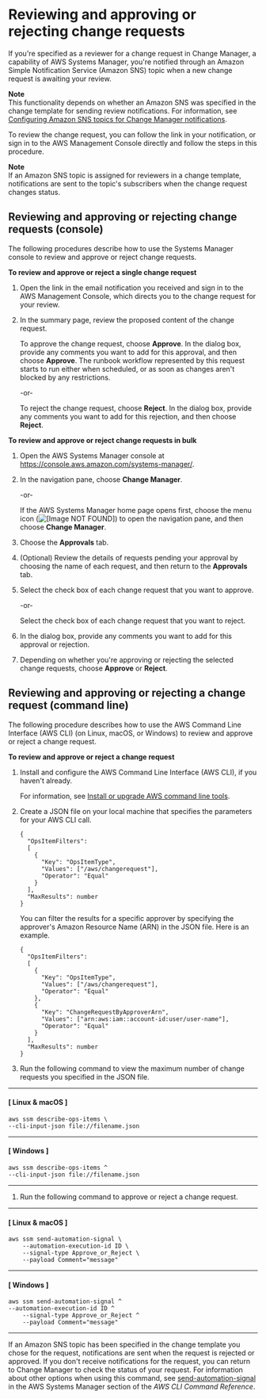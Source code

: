 # Reviewing and approving or rejecting change requests<a name="change-requests-review"></a>

If you're specified as a reviewer for a change request in Change Manager, a capability of AWS Systems Manager, you're notified through an Amazon Simple Notification Service \(Amazon SNS\) topic when a new change request is awaiting your review\. 

**Note**  
This functionality depends on whether an Amazon SNS was specified in the change template for sending review notifications\. For information, see [Configuring Amazon SNS topics for Change Manager notifications](change-manager-sns-setup.md)\. 

To review the change request, you can follow the link in your notification, or sign in to the AWS Management Console directly and follow the steps in this procedure\.

**Note**  
If an Amazon SNS topic is assigned for reviewers in a change template, notifications are sent to the topic's subscribers when the change request changes status\.

## Reviewing and approving or rejecting change requests \(console\)<a name="change-requests-review-console"></a>

The following procedures describe how to use the Systems Manager console to review and approve or reject change requests\.

**To review and approve or reject a single change request**

1. Open the link in the email notification you received and sign in to the AWS Management Console, which directs you to the change request for your review\.

1. In the summary page, review the proposed content of the change request\.

   To approve the change request, choose **Approve**\. In the dialog box, provide any comments you want to add for this approval, and then choose **Approve**\. The runbook workflow represented by this request starts to run either when scheduled, or as soon as changes aren't blocked by any restrictions\.

   \-or\-

   To reject the change request, choose **Reject**\. In the dialog box, provide any comments you want to add for this rejection, and then choose **Reject**\.

**To review and approve or reject change requests in bulk**

1. Open the AWS Systems Manager console at [https://console\.aws\.amazon\.com/systems\-manager/](https://console.aws.amazon.com/systems-manager/)\.

1. In the navigation pane, choose **Change Manager**\.

   \-or\-

   If the AWS Systems Manager home page opens first, choose the menu icon \(![\[Image NOT FOUND\]](http://docs.aws.amazon.com/systems-manager/latest/userguide/images/menu-icon-small.png)\) to open the navigation pane, and then choose **Change Manager**\.

1. Choose the **Approvals** tab\.

1. \(Optional\) Review the details of requests pending your approval by choosing the name of each request, and then return to the **Approvals** tab\.

1. Select the check box of each change request that you want to approve\.

   \-or\-

   Select the check box of each change request that you want to reject\.

1. In the dialog box, provide any comments you want to add for this approval or rejection\.

1. Depending on whether you're approving or rejecting the selected change requests, choose **Approve** or **Reject**\.

## Reviewing and approving or rejecting a change request \(command line\)<a name="change-requests-review-command-line"></a>

The following procedure describes how to use the AWS Command Line Interface \(AWS CLI\) \(on Linux, macOS, or Windows\) to review and approve or reject a change request\.

**To review and approve or reject a change request**

1. Install and configure the AWS Command Line Interface \(AWS CLI\), if you haven't already\.

   For information, see [Install or upgrade AWS command line tools](getting-started-cli.md)\.

1. Create a JSON file on your local machine that specifies the parameters for your AWS CLI call\. 

   ```
   {
     "OpsItemFilters": 
     [
       {
         "Key": "OpsItemType",
         "Values": ["/aws/changerequest"],
         "Operator": "Equal"
       }
     ],
     "MaxResults": number
   }
   ```

   You can filter the results for a specific approver by specifying the approver's Amazon Resource Name \(ARN\) in the JSON file\. Here is an example\.

   ```
   {
     "OpsItemFilters": 
     [
       {
         "Key": "OpsItemType",
         "Values": ["/aws/changerequest"],
         "Operator": "Equal"
       },
       {
         "Key": "ChangeRequestByApproverArn",
         "Values": ["arn:aws:iam::account-id:user/user-name"],
         "Operator": "Equal"
       }
     ],
     "MaxResults": number
   }
   ```

1. Run the following command to view the maximum number of change requests you specified in the JSON file\.

------
#### [ Linux & macOS ]

   ```
   aws ssm describe-ops-items \
   --cli-input-json file://filename.json
   ```

------
#### [ Windows ]

   ```
   aws ssm describe-ops-items ^
   --cli-input-json file://filename.json
   ```

------

1. Run the following command to approve or reject a change request\.

------
#### [ Linux & macOS ]

   ```
   aws ssm send-automation-signal \
       --automation-execution-id ID \
       --signal-type Approve_or_Reject \
       --payload Comment="message"
   ```

------
#### [ Windows ]

   ```
   aws ssm send-automation-signal ^
   --automation-execution-id ID ^
       --signal-type Approve_or_Reject ^
       --payload Comment="message"
   ```

------

   If an Amazon SNS topic has been specified in the change template you chose for the request, notifications are sent when the request is rejected or approved\. If you don't receive notifications for the request, you can return to Change Manager to check the status of your request\. For information about other options when using this command, see [send\-automation\-signal](https://docs.aws.amazon.com/cli/latest/reference/ssm/send-automation-signal.html) in the AWS Systems Manager section of the *AWS CLI Command Reference*\.